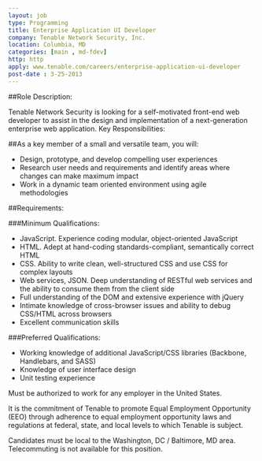 ```yaml
---
layout: job
type: Programming
title: Enterprise Application UI Developer
company: Tenable Network Security, Inc.
location: Columbia, MD
categories: [main , md-fdev]
http: http
apply: www.tenable.com/careers/enterprise-application-ui-developer
post-date : 3-25-2013
---
```


##Role Description: 

Tenable Network Security is looking for a self-motivated front-end web developer to assist in the design and implementation of a next-generation enterprise web application.
Key Responsibilities: 

##As a key member of a small and versatile team, you will:

* Design, prototype, and develop compelling user experiences
* Research user needs and requirements and identify areas where changes can make maximum impact
* Work in a dynamic team oriented environment using agile methodologies

##Requirements: 

###Minimum Qualifications:

* JavaScript. Experience coding modular, object-oriented JavaScript
* HTML. Adept at hand-coding standards-compliant, semantically correct HTML
* CSS. Ability to write clean, well-structured CSS and use CSS for complex layouts
* Web services, JSON. Deep understanding of RESTful web services and the ability to consume them from the client side
* Full understanding of the DOM and extensive experience with jQuery
* Intimate knowledge of cross-browser issues and ability to debug CSS/HTML across browsers
* Excellent communication skills

###Preferred Qualifications:

* Working knowledge of additional JavaScript/CSS libraries (Backbone, Handlebars, and SASS)
* Knowledge of user interface design
* Unit testing experience

Must be authorized to work for any employer in the United States.

It is the commitment of Tenable to promote Equal Employment Opportunity (EEO) through adherence to equal employment opportunity laws and regulations at federal, state, and local levels to which Tenable is subject.

Candidates must be local to the Washington, DC / Baltimore, MD area. Telecommuting is not available for this position.